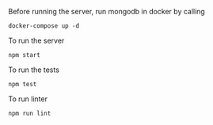 Before running the server, run mongodb in docker by calling
```$xslt
docker-compose up -d
```

To run the server
```
npm start
```

To run the tests
```
npm test
```

To run linter
```
npm run lint
```